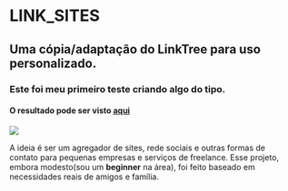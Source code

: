 # LINK_SITES

## Uma cópia/adaptação do LinkTree para uso personalizado. 
### Este foi meu primeiro teste criando algo do tipo.

#### O resultado pode ser visto [aqui](https://linksre.araujocoding.repl.co/) 

![](https://github.com/Pereira-Araujo/LINK_SITES/blob/main/imagens/print.png?raw=true)

A ideia é ser um agregador de sites, rede sociais e outras formas de contato para pequenas empresas e serviços de freelance. Esse projeto, embora modesto(sou um **beginner** na área), foi feito baseado em necessidades reais de amigos e família.


